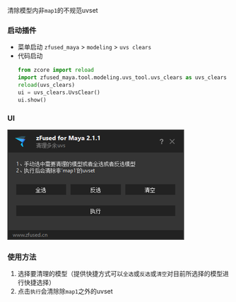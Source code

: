清除模型内非`map1`的不规范uvset

### 启动插件
- 菜单启动 
    `zfused_maya` > `modeling` > `uvs clears`
- 代码启动
    ```python
    from zcore import reload
    import zfused_maya.tool.modeling.uvs_tool.uvs_clears as uvs_clears
    reload(uvs_clears)
    ui = uvs_clears.UvsClear()
    ui.show()
    ```
### UI  
![](pipeline/../../../images/modeling/uv_clear.png ':size=400')

### 使用方法  
1. 选择要清理的模型（提供快捷方式可以`全选`或`反选`或`清空`对目前所选择的模型进行快捷选择）
2. 点击`执行`会清除除`map1`之外的uvset

